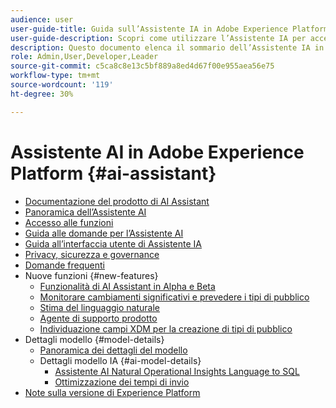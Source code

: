 ```yaml
---
audience: user
user-guide-title: Guida sull’Assistente IA in Adobe Experience Platform
user-guide-description: Scopri come utilizzare l’Assistente IA per accelerare il flusso di lavoro con Adobe Experience Platform e Real-time Customer Data Platform.
description: Questo documento elenca il sommario dell’Assistente IA in Adobe Experience Platform.
role: Admin,User,Developer,Leader
source-git-commit: c5ca8c8e13c5bf889a8ed4d67f00e955aea56e75
workflow-type: tm+mt
source-wordcount: '119'
ht-degree: 30%

---
```



# Assistente AI in Adobe Experience Platform {#ai-assistant}

* [Documentazione del prodotto di AI Assistant](landing.md)
* [Panoramica dell’Assistente AI](home.md)
* [Accesso alle funzioni](access.md)
* [Guida alle domande per l’Assistente AI](questions.md)
* [Guida all’interfaccia utente di Assistente IA](ui-guide.md)
* [Privacy, sicurezza e governance](privacy.md)
* [Domande frequenti](faq.md)
* Nuove funzioni {#new-features}
   * [Funzionalità di AI Assistant in Alpha e Beta](./new-features/alpha-beta.md)
   * [Monitorare cambiamenti significativi e prevedere i tipi di pubblico](./new-features/audience-forecasting.md)
   * [Stima del linguaggio naturale](./new-features/natural-language.md)
   * [Agente di supporto prodotto](./new-features/customer-support.md)
   * [Individuazione campi XDM per la creazione di tipi di pubblico](./new-features/xdm-field-discovery.md)
* Dettagli modello {#model-details}
   * [Panoramica dei dettagli del modello](./model-details/overview.md)
   * Dettagli modello IA {#ai-model-details}
      * [Assistente AI Natural Operational Insights Language to SQL](./model-details/ai-model-details/natural-language-to-sql.md)
      * [Ottimizzazione dei tempi di invio](./model-details/ai-model-details/send-time-optimization.md)
* [Note sulla versione di Experience Platform](https://experienceleague.adobe.com/it/docs/experience-platform/release-notes/latest)

